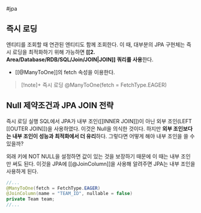 #jpa 

## 즉시 로딩
엔티티를 조회할 때 연관된 엔티티도 함께 조회한다. 이 때, 대부분의 JPA 구현체는 즉시 로딩을 최적화하기 위해 가능하면 **[[2. Area/Database/RDB/SQL/Join/JOIN|JOIN]] 쿼리를 사용**한다.

+ [[@ManyToOne]]의 fetch 속성을 이용한다.

> [!note]+ 즉시 로딩
> @ManyToOne(fetch = FetchType.EAGER)

## Null 제약조건과 JPA JOIN 전략
즉시 로딩 실행 SQL에서 JPA가 내부 조인([[INNER JOIN]])이 아닌 외부 조인(LEFT [[OUTER JOIN]])을 사용하였다. 이것은 Null을 의식한 것이다. 하지만 **외부 조인보다는 내부 조인이 성능과 최적화에서 더 유리**하다.
그렇다면 어떻게 해야 내부 조인을 쓸 수 있을까?

외래 키에 NOT NULL을 설정하면 값이 있는 것을 보장하기 때문에 이 때는 내부 조인만 써도 된다.
이것을 JPA에 [[@JoinColumn]]을 사용해 알려주면 JPA는 내부 조인을 사용하게 된다.

```java
//...
@ManyToOne(fetch = FetchType.EAGER)
@JoinColumn(name = "TEAM_ID", nullable = false)
private Team team;
//...
```
